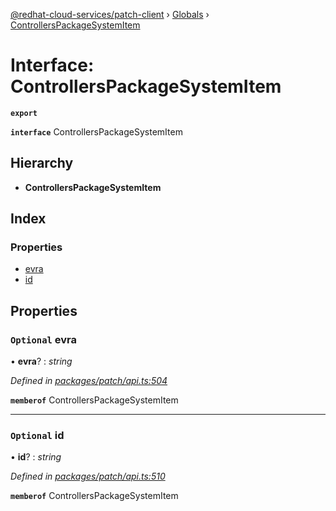 [@redhat-cloud-services/patch-client](../README.md) › [Globals](../globals.md) › [ControllersPackageSystemItem](controllerspackagesystemitem.md)

# Interface: ControllersPackageSystemItem

**`export`** 

**`interface`** ControllersPackageSystemItem

## Hierarchy

* **ControllersPackageSystemItem**

## Index

### Properties

* [evra](controllerspackagesystemitem.md#optional-evra)
* [id](controllerspackagesystemitem.md#optional-id)

## Properties

### `Optional` evra

• **evra**? : *string*

*Defined in [packages/patch/api.ts:504](https://github.com/RedHatInsights/javascript-clients/blob/7ed15e5/packages/patch/api.ts#L504)*

**`memberof`** ControllersPackageSystemItem

___

### `Optional` id

• **id**? : *string*

*Defined in [packages/patch/api.ts:510](https://github.com/RedHatInsights/javascript-clients/blob/7ed15e5/packages/patch/api.ts#L510)*

**`memberof`** ControllersPackageSystemItem
